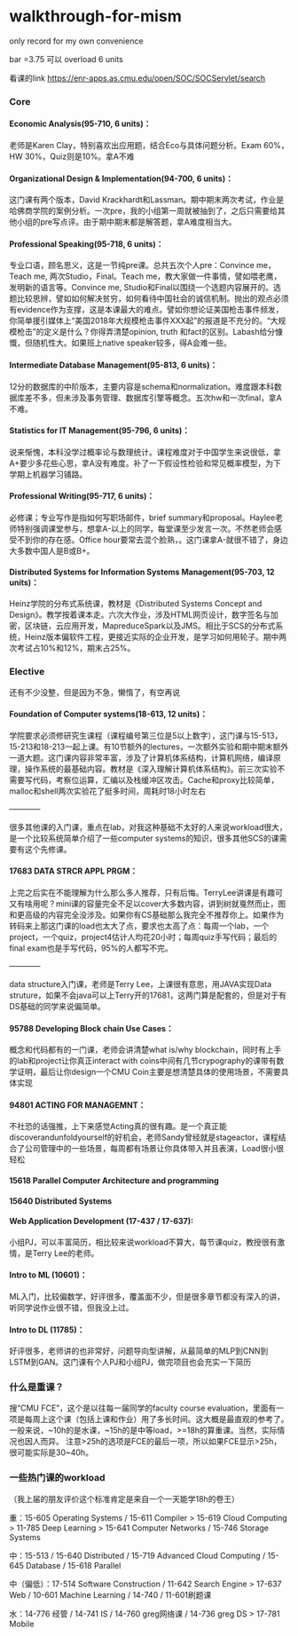 # walkthrough-for-mism

only record for  my own convenience



bar =3.75 可以 overload 6 units



看课的link https://enr-apps.as.cmu.edu/open/SOC/SOCServlet/search



### Core

#### Economic Analysis(95-710, 6 units)：

老师是Karen Clay，特别喜欢出应用题，结合Eco与具体问题分析。Exam 60%，HW 30%，Quiz则是10%。拿A不难



#### Organizational Design & Implementation(94-700, 6 units)：

这门课有两个版本，David Krackhardt和Lassman。期中期末两次考试，作业是哈佛商学院的案例分析。一次pre，我的小组第一周就被抽到了，之后只需要给其他小组的pre写点评。由于期中期末都是解答题，拿A难度相当大。



#### Professional Speaking(95-718, 6 units)：

专业口语，顾名思义，这是一节纯pre课。总共五次个人pre：Convince me，Teach me, 两次Studio，Final。Teach me，教大家做一件事情，譬如喂老鹰，发明新的语言等。Convince me, Studio和Final以围绕一个选题内容展开的。选题比较思辨，譬如如何解决贫穷，如何看待中国社会的诚信机制。抛出的观点必须有evidence作为支撑，这是本课最大的难点。譬如你想论证美国枪击事件频发，你简单援引媒体上“美国2018年大规模枪击事件XXX起”的报道是不充分的。“大规模枪击”的定义是什么？你得弄清楚opinion, truth 和fact的区别。Labash给分慷慨，但随机性大。如果班上native speaker较多，得A会难一些。 



#### Intermediate Database Management(95-813, 6 units)：

12分的数据库的中阶版本，主要内容是schema和normalization。难度跟本科数据库差不多，但未涉及事务管理、数据库引擎等概念。五次hw和一次final，拿A不难。



#### Statistics for IT Management(95-796, 6 units)：

说来惭愧，本科没学过概率论与数理统计。课程难度对于中国学生来说很低，拿A+要少多花些心思，拿A没有难度。补了一下假设性检验和常见概率模型，为下学期上机器学习铺路。



#### Professional Writing(95-717, 6 units)：

必修课；专业写作是指如何写职场邮件，brief summary和proposal。Haylee老师特别强调课堂参与，想拿A-以上的同学，每堂课至少发言一次。不然老师会感受不到你的存在感。Office hour要常去混个脸熟，。这门课拿A-就很不错了，身边大多数中国人是B或B+。



#### Distributed Systems for Information Systems Management(95-703, 12 units)：

Heinz学院的分布式系统课，教材是《Distributed Systems Concept and Design》。教学按着课本走。六次大作业，涉及HTML网页设计，数字签名与加密，区块链，云应用开发，MapreduceSpark以及JMS。相比于SCS的分布式系统，Heinz版本偏软件工程，更接近实际的企业开发，是学习如何用轮子。期中两次考试占10%和12%，期末占25%。







### Elective

还有不少没整，但是因为不急，懒惰了，有空再说

#### Foundation of Computer systems(18-613, 12 units)：

学院要求必须修研究生课程（课程编号第三位是5以上数字），这门课与15-513，15-213和18-213一起上课。有10节额外的lectures，一次额外实验和期中期末额外一道大题。这门课内容非常丰富，涉及了计算机体系结构，计算机网络，编译原理，操作系统的最基础内容。教材是《深入理解计算机体系结构》。前三次实验不需要写代码，考察位运算，汇编以及栈缓冲区攻击。Cache和proxy比较简单，malloc和shell两次实验花了挺多时间，周耗时18小时左右

————

很多其他课的入门课，重点在lab，对我这种基础不太好的人来说workload很大，是一个比较系统简单介绍了一些computer systems的知识，很多其他SCS的课需要有这个先修课。 



#### 17683 DATA STRCR APPL PRGM：

上完之后实在不能理解为什么那么多人推荐，只有后悔。TerryLee讲课是有趣可又有啥用呢？mini课的容量完全不足以cover大多数内容，讲到树就戛然而止，图和更高级的内容完全没涉及。如果你有CS基础那么我完全不推荐你上。如果作为转码来上那这门课的load也太大了点，要求也太高了点：每周一个lab，一个project，一个quiz，project4估计人均花20小时；每周quiz手写代码；最后的final exam也是手写代码，95%的人都写不完。

————

data structure入门课，老师是Terry Lee，上课很有意思，用JAVA实现Data struture，如果不会java可以上Terry开的17681，这两门算是配套的，但是对于有DS基础的同学来说偏简单。



#### 95788 Developing Block chain Use Cases：

概念和代码都有的一门课，老师会讲清楚what is/why blockchain，同时有上手的lab和project让你真正interact with coins中间有几节crypography的课带有数学证明，最后让你design一个CMU Coin主要是想清楚具体的使用场景，不需要具体实现



#### 94801 ACTING FOR MANAGEMNT：

不社恐的话强推，上下来感觉Acting真的很有趣。是一个真正能discoverandunfoldyourself的好机会，老师Sandy曾经就是stageactor，课程结合了公司管理中的一些场景，每周都有场景让你具体带入并且表演，Load很小很轻松



#### 15618 Parallel Computer Architecture and programming



#### 15640 Distributed Systems





#### Web Application Development (17-437 / 17-637): 

小组PJ，可以丰富简历，相比较来说workload不算大，每节课quiz，教授很有激情，是Terry Lee的老师。




#### Intro to ML (10601)：

ML入门，比较偏数学，好评很多，覆盖面不少，但是很多章节都没有深入的讲，听同学说作业很不错，但我没上过。 



#### Intro to DL (11785)：

好评很多，老师讲的也非常好，问题导向型讲解，从最简单的MLP到CNN到LSTM到GAN。这门课有个人PJ和小组PJ，做完项目也会充实一下简历







### 什么是重课？

 搜“CMU FCE”，这个是以往每一届同学的faculty course evaluation，里面有一项是每周上这个课（包括上课和作业）用了多长时间。这大概是最直观的参考了。 一般来说，~10h的是水课，~15h的是中等load，>=18h的算重课。当然，实际情况也因人而异。 注意>25h的选项是FCE的最后一项，所以如果FCE显示>25h，很可能实际是30~40h。



### 一些热门课的workload

（我上届的朋友评价这个标准肯定是来自一个一天能学18h的卷王）

重：15-605 Operating Systems / 15-611 Compiler > 15-619 Cloud Computing > 11-785 Deep Learning > 15-641 Computer Networks / 15-746 Storage Systems 

中：15-513 / 15-640 Distributed / 15-719 Advanced Cloud Computing / 15-645 Database / 15-618 Parallel 

中（偏低）：17-514 Software Construction / 11-642 Search Engine > 17-637 Web / 10-601 Machine Learning / 14-740 / 11-601刷题课 

水：14-776 经管 / 14-741 IS / 14-760 greg网络课 / 14-736 greg DS > 17-781 Mobile

